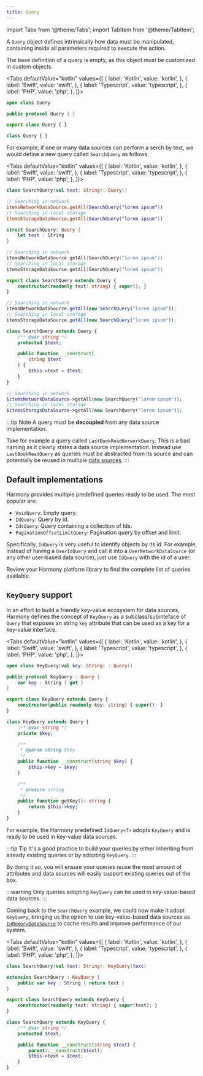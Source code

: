 ```yaml
---
title: Query
---
```


import Tabs from '@theme/Tabs';
import TabItem from '@theme/TabItem';

A `Query` object defines intrinsically how data must be manipulated, containing inside all parameters required to execute the action.

The base definition of a query is empty, as this object must be customized in custom objects. 

<Tabs defaultValue="kotlin" values={[
    { label: 'Kotlin', value: 'kotlin', },
    { label: 'Swift', value: 'swift', },
    { label: 'Typescript', value: 'typescript', },
    { label: 'PHP', value: 'php', },
]}>
<TabItem value="kotlin">

```kotlin
open class Query
```

</TabItem>
<TabItem value="swift">

```swift
public protocol Query { }
```

</TabItem>
<TabItem value="typescript">

```typescript
export class Query { }
```

</TabItem>
<TabItem value="php">

```php
class Query { }
```

</TabItem>
</Tabs>

For example, if one or many data sources can perform a serch by text, we would define a new query called `SearchQuery` as follows:



<Tabs defaultValue="kotlin" values={[
    { label: 'Kotlin', value: 'kotlin', },
    { label: 'Swift', value: 'swift', },
    { label: 'Typescript', value: 'typescript', },
    { label: 'PHP', value: 'php', },
]}>
<TabItem value="kotlin">

```kotlin
class SearchQuery(val text: String): Query()

// Searching in network
itemsNetworkDataSource.getAll(SearchQuery("lorem ipsum"))
// Searching in local storage
itemsStorageDataSource.getAll(SearchQuery("lorem ipsum"))
```

</TabItem>
<TabItem value="swift">

```swift
struct SearchQuery: Query {
    let text : String
}

// Searching in network
itemsNetworkDataSource.getAll(SearchQuery("lorem ipsum"))
// Searching in local storage
itemsStorageDataSource.getAll(SearchQuery("lorem ipsum"))
```

</TabItem>
<TabItem value="typescript">

```typescript
export class SearchQuery extends Query {
    constructor(readonly text: string) { super(); }
}

// Searching in network
itemsNetworkDataSource.getAll(new SearchQuery("lorem ipsum"));
// Searching in local storage
itemsStorageDataSource.getAll(new SearchQuery("lorem ipsum"));
```

</TabItem>
<TabItem value="php">

```php
class SearchQuery extends Query {
    /** @var string */
    protected $text;

    public function __construct(
        string $text
    ) {
        $this->text = $text;
    }
}

// Searching in network
$itemsNetworkDataSource->getAll(new SearchQuery("lorem ipsum"));
// Searching in local storage
$itemsStorageDataSource->getAll(new SearchQuery("lorem ipsum"));
```

</TabItem>
</Tabs>


:::tip Note
A query must be **decoupled** from any data source implementation.

Take for example a query called `LastBookReadNerworkQuery`. This is a bad naming as it clearly states a data source implementation. Instead use `LastBookReadQuery` as queries must be abstracted from its source and can potentially be reused in multiple [data sources](/docs/fundamentals/data/data-source/data-source).
:::





## Default implementations

Harmony provides multiple predefined queries ready to be used. The most popular are:

- `VoidQuery`: Empty query.
- `IdQuery`: Query by id.
- `IdsQuery`: Query containing a collection of Ids. 
- `PaginationOffsetLimitQuery`: Pagination query by offset and limit.

Specifically, `IdQuery` is very useful to identify objects by its id. For example, instead of having a `UserIdQuery` and call it into a `UserNetworkDataSource` (or any other user-based data source), just use `IdQuery` with the id of a user. 

Review your Harmony platform library to find the complete list of queries available. 

## `KeyQuery` support

In an effort to build a friendly key-value ecosystem for data sources, Harmony defines the concept of `KeyQuery` as a subclass/subinteface of `Query` that exposes an string `key` attribute that can be used as a key for a key-value interface. 

<Tabs defaultValue="kotlin" values={[
    { label: 'Kotlin', value: 'kotlin', },
    { label: 'Swift', value: 'swift', },
    { label: 'Typescript', value: 'typescript', },
    { label: 'PHP', value: 'php', },
]}>
<TabItem value="kotlin">

```kotlin
open class KeyQuery(val key: String) : Query()
```

</TabItem>
<TabItem value="swift">

```swift
public protocol KeyQuery : Query {
    var key : String { get }
}
```

</TabItem>
<TabItem value="typescript">

```typescript
export class KeyQuery extends Query {
    constructor(public readonly key: string) { super(); }
}
```

</TabItem>
<TabItem value="php">

```php
class KeyQuery extends Query {
    /** @var string */
    private $key;

    /**
     * @param string $key
     */
    public function __construct(string $key) {
        $this->key = $key;
    }

    /**
     * @return string
     */
    public function getKey(): string {
        return $this->key;
    }
}
```

</TabItem>
</Tabs>

For example, the Harmony predefined `IdQuery<T>` adopts `KeyQuery` and is ready to be used in key-value data sources.

:::tip Tip
It's a good practice to build your queries by either inheriting from already existing queries or by adopting `KeyQuery`. 
:::

By doing it so, you will ensure your queries reuse the most amount of attributes and data sources will easily support existing queries out of the box.

:::warning
Only queries adopting `KeyQuery` can be used in key-value-based data sources.
:::

Coming back to the `SearchQuery` example, we could now make it adopt `KeyQuery`, bringing us the option to use key-value-based data sources as [`InMemoryDataSource`](in-memory-data-source) to cache results and improve performance of our system.

<Tabs defaultValue="kotlin" values={[
    { label: 'Kotlin', value: 'kotlin', },
    { label: 'Swift', value: 'swift', },
    { label: 'Typescript', value: 'typescript', },
    { label: 'PHP', value: 'php', },
]}>
<TabItem value="kotlin">

```kotlin
class SearchQuery(val text: String): KeyQuery(text)
```

</TabItem>
<TabItem value="swift">

```swift
extension SearchQuery : KeyQuery {
    public var key : String { return text }
}
```

</TabItem>
<TabItem value="typescript">

```typescript
export class SearchQuery extends KeyQuery {
    constructor(readonly text: string) { super(text); }
}
```

</TabItem>
<TabItem value="php">

```php
class SearchQuery extends KeyQuery {
    /** @var string */
    protected $text;

    public function __construct(string $text) {
        parent::__construct($text);
        $this->text = $text;
    }
}
```

</TabItem>
</Tabs>

